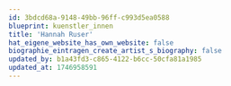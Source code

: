 ```yaml
---
id: 3bdcd68a-9148-49bb-96ff-c993d5ea0588
blueprint: kuenstler_innen
title: 'Hannah Ruser'
hat_eigene_website_has_own_website: false
biographie_eintragen_create_artist_s_biography: false
updated_by: b1a43fd3-c865-4122-b6cc-50cfa81a1985
updated_at: 1746958591
---
```

